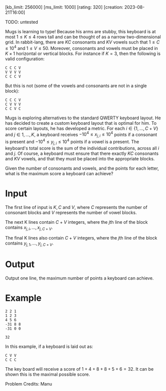 [kb_limit: 256000]
[ms_limit: 1000]
[rating: 320]
[creation: 2023-08-21T16:00]

TODO: untested


Mugs is learning to type! Because his arms are stubby, this keyboard is at most $1 \le K \le 4$ rows tall and can be thought of as a narrow two-dimensional grid. In rabbit-lang, there are $KC$ consonants and $KV$ vowels such that $1 \le C \le 10^4$ and $1 \le V \le 50$. Moreover, consonants and vowels must be placed in $K \times 1$ horizontal or vertical blocks. For instance if $K = 3$, then the following is valid configuration:
```text
C C C V
V V V V
C C C V 
```

But this is not (some of the vowels and consonants are not in a single block):
```text
C C C V
C V V V
C C V C
```

Mugs is exploring alternatives to the standard QWERTY keyboard layout. He has decided to create a custom keyboard layout that is optimal for him. To score certain layouts, he has developed a metric. For each $i \in \{1, \ldots, C + V\}$ and $j \in {1, \ldots, K}$, a keyboard receives $-10^4 \le x_{j, i} \le 10^4$ points if a consonant is present and $-10^4 \le y_{j, i} \le 10^4$ points if a vowel is a present. The keyboard's total score is the sum of the individual contributions, across all $i$ and $j$. Of course, a keyboard must ensure that there exactly $KC$ consonants and $KV$ vowels, and that they must be placed into the appropriate blocks.

Given the number of consonants and vowels, and the points for each letter, what is the maximum score a keyboard can achieve?

# Input

The first line of input is $K, C$ and $V$, where $C$ represents the number of consonant blocks and $V$ represents the number of vowel blocks.

The next K lines contain $C + V$ integers, where the $j$th line of the block contains $x_{j, i}, \ldots, x_{j, C+V}$.

The final K lines also contain $C + V$ integers, where the $j$th line of the block contains $y_{j, 1}, \ldots, y_{j, C+V}$.

# Output

Output one line, the maximum number of points a keyboard can achieve.

# Example
```in
2 2 1
1 2 3
4 5 6
-31 8 8
-31 0 0

```
```out
32
```

In this example, if a keyboard is laid out as:
```text
C V V
C C C
```
The key board will receive a score of $1 + 4 + 8 + 8 + 5 + 6 = 32$. It can be shown this is the maximal possible score.

Problem Credits: Manu